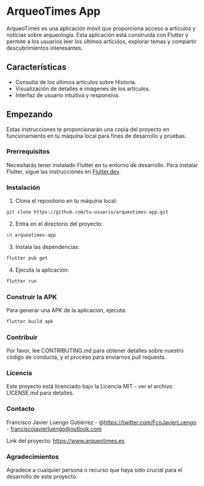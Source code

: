 # ArqueoTimes App

ArqueoTimes es una aplicación móvil que proporciona acceso a artículos y noticias sobre arqueología. Esta aplicación está construida con Flutter y permite a los usuarios leer los últimos artículos, explorar temas y compartir descubrimientos interesantes.

## Características

- Consulta de los últimos artículos sobre Historia.
- Visualización de detalles e imágenes de los artículos.
- Interfaz de usuario intuitiva y responsiva.

## Empezando

Estas instrucciones te proporcionarán una copia del proyecto en funcionamiento en tu máquina local para fines de desarrollo y pruebas.

### Prerrequisitos

Necesitarás tener instalado Flutter en tu entorno de desarrollo. Para instalar Flutter, sigue las instrucciones en [Flutter.dev](https://flutter.dev/docs/get-started/install).

### Instalación

1. Clona el repositorio en tu máquina local:

```bash
git clone https://github.com/tu-usuario/arqueotimes-app.git
```

2. Entra en el directorio del proyecto:

```bash
cd arqueotimes-app
```

3. Instala las dependencias:

```bash
flutter pub get
```

4. Ejecuta la aplicación:
```bash
flutter run
```

### Construir la APK

Para generar una APK de la aplicación, ejecuta:
```bash
flutter build apk
```

### Contribuir

Por favor, lee CONTRIBUTING.md para obtener detalles sobre nuestro código de conducta, y el proceso para enviarnos pull requests.

### Licencia

Este proyecto está licenciado bajo la Licencia MIT - ver el archivo LICENSE.md para detalles.

### Contacto

Francisco Javier Luengo Gutiérrez - @https://twitter.com/FcoJavierLuengo - franciscojavierluengo@outlook.com

Link del proyecto: https://www.arqueotimes.es

### Agradecimientos

Agradece a cualquier persona o recurso que haya sido crucial para el desarrollo de este proyecto.